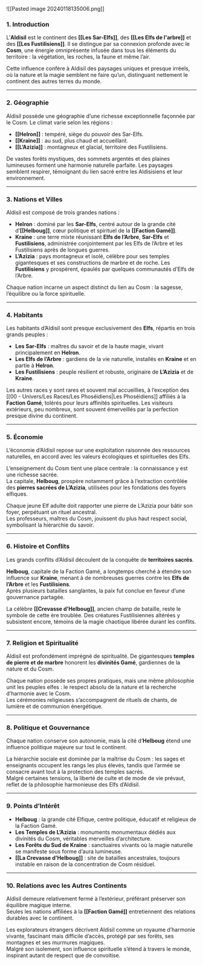 ![[Pasted image 20240118135006.png]]
### **1. Introduction**
L'**Aldisil** est le continent des **[[Les Sar-Elfs]]**, des **[[Les Elfs de l'arbre]]** et des **[[Les Fustilisiens]]**. Il se distingue par sa connexion profonde avec le **Cosm**, une énergie omniprésente infusée dans tous les éléments du territoire : la végétation, les roches, la faune et même l’air.  

Cette influence confère à Aldisil des paysages uniques et presque irréels, où la nature et la magie semblent ne faire qu’un, distinguant nettement le continent des autres terres du monde.

---

### **2. Géographie**
Aldisil possède une géographie d’une richesse exceptionnelle façonnée par le Cosm. Le climat varie selon les régions :

- **[[Helron]]** : tempéré, siège du pouvoir des Sar-Elfs.  
- **[[Kraine]]** : au sud, plus chaud et accueillant.  
- **[[L’Azizia]]** : montagneux et glacial, territoire des Fustilisiens.

De vastes forêts mystiques, des sommets argentés et des plaines lumineuses forment une harmonie naturelle parfaite. Les paysages semblent respirer, témoignant du lien sacré entre les Aldisisiens et leur environnement.

---

### **3. Nations et Villes**
Aldisil est composé de trois grandes nations :  

- **Helron** : dominé par les **Sar-Elfs**, centré autour de la grande cité d’**[[Helboug]]**, cœur politique et spirituel de la **[[Faction Gamé]]**.  
- **Kraine** : une terre mixte réunissant **Elfs de l’Arbre**, **Sar-Elfs** et **Fustilisiens**, administrée conjointement par les Elfs de l’Arbre et les Fustilisiens après de longues guerres.  
- **L’Azizia** : pays montagneux et isolé, célèbre pour ses temples gigantesques et ses constructions de marbre et de roche. Les **Fustilisiens** y prospèrent, épaulés par quelques communautés d’Elfs de l’Arbre.

Chaque nation incarne un aspect distinct du lien au Cosm : la sagesse, l’équilibre ou la force spirituelle.

---

### **4. Habitants**
Les habitants d’Aldisil sont presque exclusivement des **Elfs**, répartis en trois grands peuples :  

- **Les Sar-Elfs** : maîtres du savoir et de la haute magie, vivant principalement en **Helron**.  
- **Les Elfs de l’Arbre** : gardiens de la vie naturelle, installés en **Kraine** et en partie à **Helron**.  
- **Les Fustilisiens** : peuple résilient et robuste, originaire de **L’Azizia** et de **Kraine**.  

Les autres races y sont rares et souvent mal accueillies, à l’exception des [[00 - Univers/Les Races/Les Phoséidiens|Les Phoséidiens]] affiliés à la **Faction Gamé**, tolérés pour leurs affinités spirituelles. Les visiteurs extérieurs, peu nombreux, sont souvent émerveillés par la perfection presque divine du continent.

---

### **5. Économie**
L’économie d’Aldisil repose sur une exploitation raisonnée des ressources naturelles, en accord avec les valeurs écologiques et spirituelles des Elfs.  

L’enseignement du Cosm tient une place centrale : la connaissance y est une richesse sacrée.  
La capitale, **Helboug**, prospère notamment grâce à l’extraction contrôlée des **pierres sacrées de L’Azizia**, utilisées pour les fondations des foyers elfiques.  

Chaque jeune Elf adulte doit rapporter une pierre de L’Azizia pour bâtir son foyer, perpétuant un rituel ancestral.  
Les professeurs, maîtres du Cosm, jouissent du plus haut respect social, symbolisant la hiérarchie du savoir.

---

### **6. Histoire et Conflits**
Les grands conflits d’Aldisil découlent de la conquête de **territoires sacrés**.  

**Helboug**, capitale de la Faction Gamé, a longtemps cherché à étendre son influence sur **Kraine**, menant à de nombreuses guerres contre les **Elfs de l’Arbre** et les **Fustilisiens**.  
Après plusieurs batailles sanglantes, la paix fut conclue en faveur d’une gouvernance partagée.  

La célèbre **[[Crevasse d’Helboug]]**, ancien champ de bataille, reste le symbole de cette ère troublée. Des créatures Fustilisiennes altérées y subsistent encore, témoins de la magie chaotique libérée durant les conflits.

---

### **7. Religion et Spiritualité**
Aldisil est profondément imprégné de spiritualité. De gigantesques **temples de pierre et de marbre** honorent les **divinités Gamé**, gardiennes de la nature et du Cosm.  

Chaque nation possède ses propres pratiques, mais une même philosophie unit les peuples elfes : le respect absolu de la nature et la recherche d’harmonie avec le Cosm.  
Les cérémonies religieuses s’accompagnent de rituels de chants, de lumière et de communion énergétique.

---

### **8. Politique et Gouvernance**
Chaque nation conserve son autonomie, mais la cité d’**Helboug** étend une influence politique majeure sur tout le continent.  

La hiérarchie sociale est dominée par la maîtrise du Cosm : les sages et enseignants occupent les rangs les plus élevés, tandis que l’armée se consacre avant tout à la protection des temples sacrés.  
Malgré certaines tensions, la liberté de culte et de mode de vie prévaut, reflet de la philosophie harmonieuse des Elfs d’Aldisil.

---

### **9. Points d’Intérêt**
- **Helboug** : la grande cité Elfique, centre politique, éducatif et religieux de la Faction Gamé.  
- **Les Temples de L’Azizia** : monuments monumentaux dédiés aux divinités du Cosm, véritables merveilles d’architecture.  
- **Les Forêts du Sud de Kraine** : sanctuaires vivants où la magie naturelle se manifeste sous forme d’aura lumineuse.  
- **[[La Crevasse d’Helboug]]** : site de batailles ancestrales, toujours instable en raison de la concentration de Cosm résiduel.  

---

### **10. Relations avec les Autres Continents**
Aldisil demeure relativement fermé à l’extérieur, préférant préserver son équilibre magique interne.  
Seules les nations affiliées à la **[[Faction Gamé]]** entretiennent des relations durables avec le continent.  

Les explorateurs étrangers décrivent Aldisil comme un royaume d’harmonie vivante, fascinant mais difficile d’accès, protégé par ses forêts, ses montagnes et ses murmures magiques.  
Malgré son isolement, son influence spirituelle s’étend à travers le monde, inspirant autant de respect que de convoitise.

